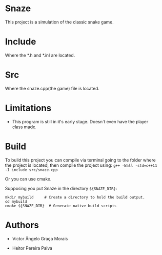 # Snaze

This project is a simulation of the classic snake game.

# Include

Where the *.h and *.inl are located.

# Src

Where the snaze.cpp(the game) file is located.

# Limitations

* This program is still in it's early stage. Doesn't even have the player class made.

# Build

To build this project you can compile via terminal going to the folder where the project is located, then compile the project using: `g++ -Wall -std=c++11 -I include src/snaze.cpp`

Or you can use cmake. 

Supposing you put Snaze in the directory `${SNAZE_DIR}`:

    mkdir mybuild     # Create a directory to hold the build output.
    cd mybuild
    cmake ${SNAZE_DIR}  # Generate native build scripts
    
# Authors

* Victor Ângelo Graça Morais

* Heitor Pereira Paiva
